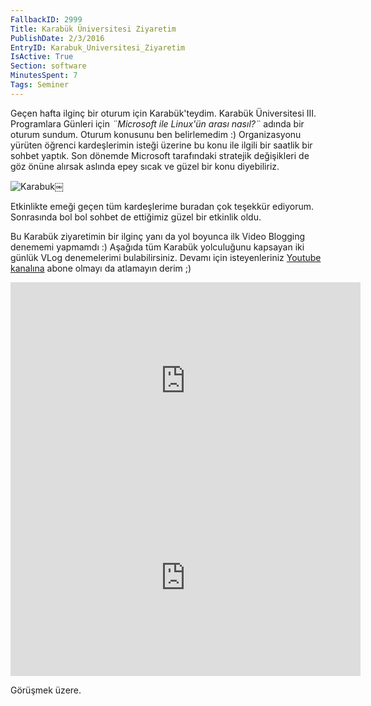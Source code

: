 ```yaml
---
FallbackID: 2999
Title: Karabük Üniversitesi Ziyaretim
PublishDate: 2/3/2016
EntryID: Karabuk_Universitesi_Ziyaretim
IsActive: True
Section: software
MinutesSpent: 7
Tags: Seminer
---
```

Geçen hafta ilginç bir oturum için Karabük'teydim. Karabük Üniversitesi III. Programlara Günleri için *¨Microsoft ile Linux'ün arası nasıl?¨* adında bir oturum sundum. Oturum konusunu ben belirlemedim :) Organizasyonu yürüten öğrenci kardeşlerimin isteği üzerine bu konu ile ilgili bir saatlik bir sohbet yaptık. Son dönemde Microsoft tarafındaki stratejik değişikleri de göz önüne alırsak aslında epey sıcak ve güzel bir konu diyebiliriz.![Karabuk](http://blob.daron.yondem.com/assets/2999/Karabuk.jpg)￼Etkinlikte emeği geçen tüm kardeşlerime buradan çok teşekkür ediyorum. Sonrasında bol bol sohbet de ettiğimiz güzel bir etkinlik oldu. Bu Karabük ziyaretimin bir ilginç yanı da yol boyunca ilk Video Blogging denememi yapmamdı :) Aşağıda tüm Karabük yolculuğunu kapsayan iki günlük VLog denemelerimi bulabilirsiniz. Devamı için isteyenleriniz [Youtube kanalına](https://www.youtube.com/user/daronyondem) abone olmayı da atlamayın derim ;)<iframe width="560" height="315" src="https://www.youtube.com/embed/1qjwdZbHL4U" frameborder="0" allowfullscreen></iframe><iframe width="560" height="315" src="https://www.youtube.com/embed/I5cUfuzV2Gw" frameborder="0" allowfullscreen></iframe>Görüşmek üzere.
